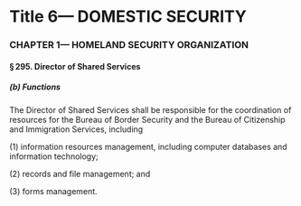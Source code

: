 
# Title 6— DOMESTIC SECURITY
### CHAPTER 1— HOMELAND SECURITY ORGANIZATION
#### § 295. Director of Shared Services
##### (b) Functions

The Director of Shared Services shall be responsible for the coordination of resources for the Bureau of Border Security and the Bureau of Citizenship and Immigration Services, including

(1) information resources management, including computer databases and information technology;

(2) records and file management; and

(3) forms management.
